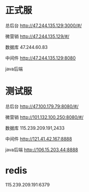 # 正式服

总后台  http://47.244.135.129:3000/#/  
  
微营销   http://47.244.135.129/#/  

数据库   47.244.60.83  

中间件   http://47.244.135.129:8080    

java后端 

# 测试服 
总后台  http://47.100.179.79:8080/#/  
  
微营销 http://101.132.100.250:8080/#/  

数据库 115.239.209.191,2433

中间件 http://121.41.42.167:8888
  
java后端 http://106.15.203.44:8888

# redis
115.239.209.191:6379  
  
  